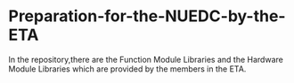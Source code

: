 # Preparation-for-the-NUEDC-by-the-ETA
In the repository,there are the Function Module Libraries and the Hardware Module Libraries which are provided by the members in the ETA.
